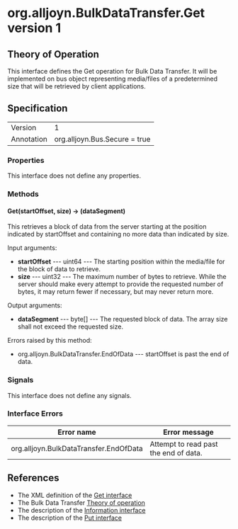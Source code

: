 # org.alljoyn.BulkDataTransfer.Get version 1

## Theory of Operation

This interface defines the Get operation for Bulk Data Transfer.  It will be
implemented on bus object representing media/files of a predetermined size that
will be retrieved by client applications.


## Specification

|                       |                                                                       |
|-----------------------|-----------------------------------------------------------------------|
| Version               | 1                                                                     |
| Annotation            | org.alljoyn.Bus.Secure = true                                         |

### Properties

This interface does not define any properties.


### Methods

#### Get(startOffset, size) -> (dataSegment)

This retrieves a block of data from the server starting at the position
indicated by startOffset and containing no more data than indicated by size.

Input arguments:

  * **startOffset** --- uint64 --- The starting position within the media/file
    for the block of data to retrieve.
  * **size** --- uint32 --- The maximum number of bytes to retrieve.  While the
    server should make every attempt to provide the requested number of bytes,
    it may return fewer if necessary, but may never return more.

Output arguments:

  * **dataSegment** --- byte[] --- The requested block of data.  The array size
    shall not exceed the requested size.

Errors raised by this method:

 * org.alljoyn.BulkDataTransfer.EndOfData --- startOffset is past the end of
   data.


### Signals

This interface does not define any signals.


### Interface Errors

| Error name                             | Error message                         |
|----------------------------------------|---------------------------------------|
| org.alljoyn.BulkDataTransfer.EndOfData | Attempt to read past the end of data. |


## References

 * The XML definition of the [Get interface](Get-v1.xml)
 * The Bulk Data Transfer [Theory of operation](theory-of-operation)
 * The description of the [Information interface](Information-v1)
 * The description of the [Put interface](Put-v1)


